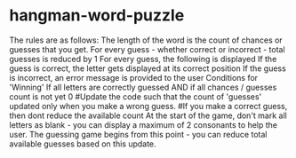 # hangman-word-puzzle
The rules are as follows:
The length of the word is the count of chances or guesses that you get.
For every guess - whether correct or incorrect - total guesses is reduced by 1
For every guess, the following is displayed
If the guess is correct, the letter gets displayed at its correct position
If the guess is incorrect, an error message is provided to the user
Conditions for 'Winning'
If all letters are correctly guessed
AND if all chances / guesses count is not yet 0
#Update the code such that the count of 'guesses' updated only when you make a wrong guess. 
#If you make a correct guess, then dont reduce the available count
At the start of the game, don't mark all letters as blank - you can display a maximum of 2 consonants to help the user. The guessing game begins from this point - you can reduce total available guesses based on this update.
